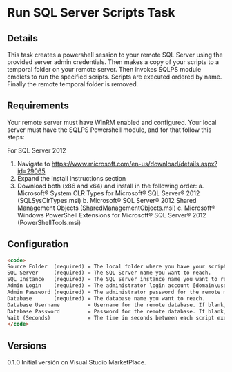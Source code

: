 # Run SQL Server Scripts Task

## Details
This task creates a powershell session to your remote SQL Server using the provided server admin credentials.
Then makes a copy of your scripts to a temporal folder on your remote server.
Then invokes SQLPS module cmdlets to run the specified scripts. Scripts are executed ordered by name.
Finally the remote temporal folder is removed.

## Requirements
Your remote server must have WinRM enabled and configured.
Your local server must have the SQLPS Powershell module, and for that follow this steps:

For SQL Server 2012
1. Navigate to https://www.microsoft.com/en-us/download/details.aspx?id=29065
2. Expand the Install Instructions section
3. Download both (x86 and x64) and install in the following order:
    a. Microsoft® System CLR Types for Microsoft® SQL Server® 2012 (SQLSysClrTypes.msi)
    b. Microsoft® SQL Server® 2012 Shared Management Objects (SharedManagementObjects.msi)
    c. Microsoft® Windows PowerShell Extensions for Microsoft® SQL Server® 2012 (PowerShellTools.msi)

## Configuration
```HTML
<code>
Source Folder  (required) = The local folder where you have your script(s).
SQL Server     (required) = The SQL Server name you want to reach.
SQL Instance   (required) = The SQL Server instance name you want to reach.
Admin Login    (required) = The administrator login account [domain\username] for the remote machine.
Admin Password (required) = The administrator password for the remote machine. I recommend a variable marked as secret.
Database       (required) = The database name you want to reach.
Database Username         = Username for the remote database. If blank, then the Admin Login will be used.
Database Password         = Password for the remote database. If blank, then the Admin Password will be used.
Wait (Seconds)            = The time in seconds between each script execution. Some times you need some space between executions to let the engine finish the script.
</code>
```

## Versions
0.1.0 
Initial versión on Visual Studio MarketPlace.